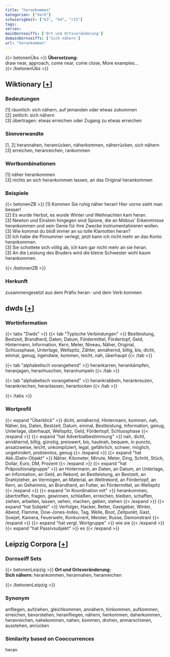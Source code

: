 ```yaml
---
title: "herankommen"
kategorien: ["Verb"]
schwierigkeit: ["k3", "h4", "r15"]
tags:
series:
mainDornseiffs: ['Ort und Ortsveränderung']
domainDornseiffs: ['Sich nähern']
url: "herankommen"
---
```


{{< betonenÜbs >}}
**Übersetzung:**  
draw near, approach, come  near, come close, More examples...  
{{< /betonenÜbs >}}

## Wiktionary [[+](https://de.wiktionary.org/wiki/herankommen)]

### Bedeutungen
[1] räumlich: sich nähern, auf jemanden oder etwas zukommen  
[2] zeitlich: sich nähern  
[3] übertragen: etwas erreichen oder Zugang zu etwas erreichen  

### Sinnverwandte
[1, 2] herannahen, heranrücken, näherkommen, näherrücken, sich nähern  
[3] erreichen, heranreichen, rankommen  

### Wortkombinationen
[1] näher herankommen  
[3] nichts an sich herankommen lassen, an das Original herankommen  

### Beispiele
{{< betonenZB >}}
[1] Kommen Sie ruhig näher heran! Hier vorne sieht man besser!  
[2] Es wurde Herbst, es wurde Winter und Weihnachten kam heran.  
[3] Newton und Einstein hingegen sind Spione, die an Möbius' Erkenntnisse herankommen und sein Genie für ihre Zwecke instrumentalisieren wollen.  
[3] Wie kommst du bloß immer an so tolle Klamotten heran?  
[3] Ich habe die Pinnummer verlegt, jetzt kann ich nicht mehr an das Konto herankommen.  
[3] Sie schottete sich völlig ab, ich kam gar nicht mehr an sie heran.  
[3] An die Leistung des Bruders wird die kleine Schwester wohl kaum herankommen.  

{{< /betonenZB >}}
### Herkunft
zusammengesetzt aus dem Präfix heran- und dem Verb kommen  



## dwds [[+](https://www.dwds.de/wb/herankommen)]

### Wortinformation
{{< tabs "Dwds" >}}
{{< tab "Typische Verbindungen" >}}
Bestleistung, Bestzeit, Brandherd, Daten, Datum, Fördermittel, Fördertopf, Geld, Hintermann, Information, Kern, Meter, Niveau, Näher, Original, Schlussphase, Unterlage, Weltspitz, Zähler, annähernd, billig, bis, dicht, einmal, genug, irgendwie, kommen, leicht, nah, überhaupt
{{< /tab >}}

{{< tab "alphabetisch vorangehend" >}}
herankarren, herankämpfen, heranjagen, heranhuschen, heranhumpeln
{{< /tab >}}

{{< tab "alphabetisch vorangehend" >}}
herankrabbeln, herankreuzen, herankriechen, heranlassen, heranlocken
{{< /tab >}}

{{< /tabs >}}

### Wortprofil
{{< expand "Überblick" >}} dicht, annähernd, Hintermann, kommen, nah, Näher, bis, Daten, Bestzeit, Datum, einmal, Bestleistung, Information, genug, Unterlage, überhaupt, Weltspitz, Geld, Fördertopf, Schlussphase {{< /expand >}}
{{< expand "hat Adverbialbestimmung" >}} nah, dicht, annähernd, billig, günstig, preiswert, bis, hautnah, bequem, in puncto, ansatzweise, leicht, unkompliziert, legal, gefährlich, schwer, möglich, ungehindert, problemlos, genug {{< /expand >}}
{{< expand "hat Akk./Dativ-Objekt" >}} Näher, Kilometer, Minute, Meter, Ding, Schritt, Stück, Dollar, Euro, DM, Prozent {{< /expand >}}
{{< expand "hat Präpositionalgruppe" >}} an Hintermann, an Daten, an Datum, an Unterlage, an Information, an Geld, an Rekord, an Bestleistung, an Bestzeit, an Drahtzieher, an Vermögen, an Material, an Weltrekord, an Fördertopf, an Kern, an Geheimnis, an Brandherd, an Futter, an Fördermittel, an Weltspitz {{< /expand >}}
{{< expand "in Koordination mit" >}} herankommen, übertreffen, fragen, gewinnen, schließen, erreichen, bleiben, schaffen, ziehen, arbeiten, lassen, sehen, machen, geben, stehen {{< /expand >}}
{{< expand "hat Subjekt" >}} Verfolger, Hacker, Retter, Gastgeber, Winter, Abend, Flamme, Dow-Jones-Index, Tag, Welle, Boot, Zeitpunkt, Gast, Sowjet, Kamera, Feuerwehr, Konkurrent, Meister, Russe, Demonstrant {{< /expand >}}
{{< expand "hat vergl. Wortgruppe" >}} wie sie {{< /expand >}}
{{< expand "hat Passivsubjekt" >}} es {{< /expand >}}

## Leipzig Corpora [[+](https://corpora.uni-leipzig.de/en/res?word=herankommen&corpusId=deu_newscrawl-public_2018)]

### Dornseiff Sets
{{< betonenLeipzig >}}
**Ort und Ortsveränderung:**  
**Sich nähern:** herankommen, herannahen, heranreichen  

{{< /betonenLeipzig >}}

### Synonym
anfliegen, aufziehen, gleichkommen, annähern, hinkommen, aufkommen, erreichen, bevorstehen, heranfliegen, nähern, herkommen, daherkommen, heranreichen, nahekommen, nahen, kommen, drohen, anmarschieren, ausstehen, anrücken


### Similarity based on Cooccurrences
heran


